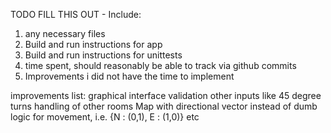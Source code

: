 TODO FILL THIS OUT - 
Include: 
1. any necessary files
2. Build and run instructions for app
3. Build and run instructions for unittests
4. time spent, should reasonably be able to track via github commits
5. Improvements i did not have the time to implement

improvements list:
graphical interface
validation
other inputs like 45 degree turns
handling of other rooms
Map with directional vector instead of dumb logic for movement, i.e. {N : (0,1), E : (1,0)} etc
